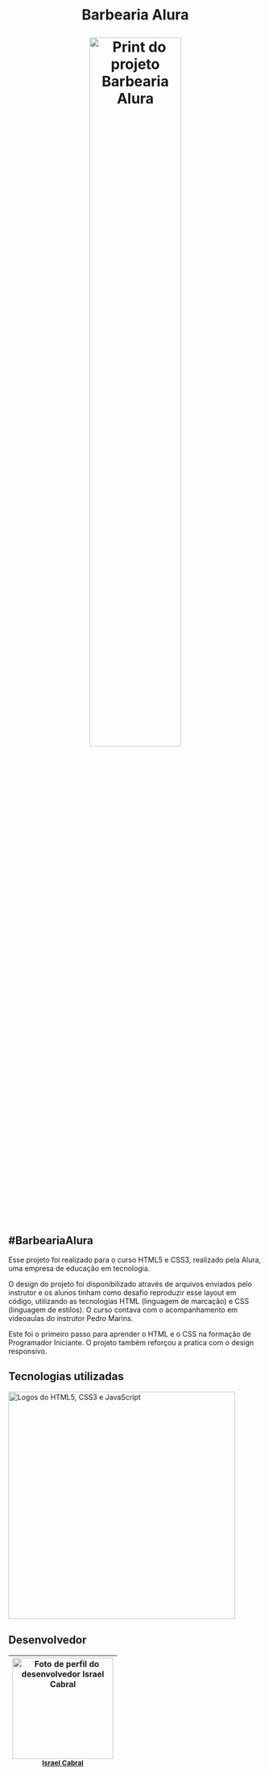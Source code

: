 <h1 align=center> <p>Barbearia Alura</p>
 <img src=https://user-images.githubusercontent.com/119905716/214708446-54e143bf-c147-4292-a232-63a035028d95.png alt = "Print do projeto Barbearia Alura" width=60%></h1>
<h2>#BarbeariaAlura</h2>
<p>Esse projeto foi realizado para o curso HTML5 e CSS3, realizado pela Alura, uma empresa de educação em tecnologia.</p>
<p>O design do projeto foi disponibilizado através de arquivos enviados pelo instrutor e os alunos tinham como desafio reproduzir esse layout em código, utilizando as tecnologias HTML (linguagem de marcação) e CSS (linguagem de estilos). O curso contava com o acompanhamento em videoaulas do instrutor Pedro Marins.</p>
<p>Este foi o primeiro passo para aprender o HTML e o CSS na formação de Programador Iniciante. O projeto também reforçou a pratica com o design responsivo.</p>
<h2>Tecnologias utilizadas</h2>

<img src=https://www.freepnglogos.com/uploads/html5-logo-png/html5-logo-devextreme-multi-purpose-controls-html-javascript-3.png alt="Logos do HTML5, CSS3 e JavaScript" width="450">
<h2>Desenvolvedor</h2>

| <img src="https://avatars.githubusercontent.com/u/119905716?v=4" alt="Foto de perfil do desenvolvedor Israel Cabral" width=200><br><sub>[Israel Cabral](https://github.com/IC-Braw)</sub>
| :--:
